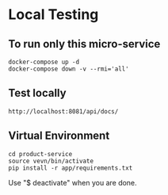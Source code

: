 # Local Testing

## To run only this micro-service
```shell script
docker-compose up -d
docker-compose down -v --rmi='all'
```

## Test locally

```shell script
http://localhost:8081/api/docs/
```

## Virtual Environment

```shell script
cd product-service
source vevn/bin/activate
pip install -r app/requirements.txt
```

Use "$ deactivate" when you are done.